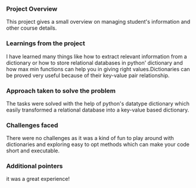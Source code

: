 ### Project Overview

 This project gives a small overview on managing student's information and other course details.


### Learnings from the project

 I have learned many things like how to extract relevant information from a dictionary or how to store relational databases in python' dictionary and how max min functions can help you in giving right values.Dictionaries can be proved very useful because of their key-value pair relationship.


### Approach taken to solve the problem

 The tasks were solved with the help of python's datatype dictionary which easily transformed a relational database into a key-value based dictionary.


### Challenges faced

 There were no challenges as it was a kind of fun to play around with dictionaries and exploring easy to opt methods which can make your code short and executable.


### Additional pointers

 it was a great experience!


